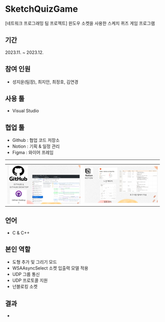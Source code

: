 # SketchQuizGame
[네트워크 프로그래밍 팀 프로젝트] 윈도우 소켓을 사용한 스케치 퀴즈 게임 프로그램


## 기간
2023.11. ~ 2023.12.


## 참여 인원
- 성지윤(팀장), 최지안, 최정호, 김연경


## 사용 툴
- Visual Studio


## 협업 툴
- Github : 협업 코드 저장소
- Notion : 기획 & 일정 관리
- Figma  : 와이어 프레임

---
<table>
  <tr>
    <td><img src = "https://github.com/Freode/SketchQuizGame/blob/main/ReadMeImage/ReadMe_Image_1.png?raw=true" alt="Image 1" width="300"></td>
    <td><img src = "https://github.com/Freode/SketchQuizGame/blob/main/ReadMeImage/ReadMe_Image_2.png?raw=true" alt="Image 2" width="300"></td>
  </tr>
</table>


## 언어
- C & C++


## 본인 역할
- 도형 추가 및 그리기 모드
- WSAAsyncSelect 소켓 입출력 모델 적용
- UDP 그룹 통신
- UDP 프로토콜 지원
- 넌블로킹 소켓


## 

## 결과
- 

